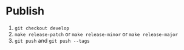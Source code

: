 # Publish

1. `git checkout develop`
2. `make release-patch` or `make release-minor` or `make release-major`
3. `git push` and `git push --tags`
